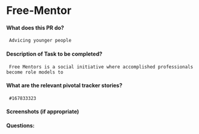 
# Free-Mentor

#### What does this PR do?
     Advicing younger people
#### Description of Task to be completed?
     Free Mentors is a social initiative where accomplished professionals become role models to

#### What are the relevant pivotal tracker stories?
     #167833323
#### Screenshots (if appropriate)
#### Questions:


